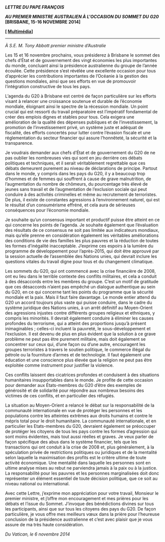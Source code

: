 ***LETTRE DU PAPE FRANÇOIS***

***AU PREMIER MINISTRE AUSTRALIEN À L'OCCASION DU SOMMET DU G20* \[BRISBANE, 15-16 NOVEMBRE 2014\]**

**\[ [Multimédia](http://w2.vatican.va/content/francesco/fr/events/event.dir.html/content/vaticanevents/fr/2014/11/11/messaggiocei.html)\]**

* * *

*À S.E. M. Tony Abbott premier ministre d’Australie*

Les 15 et 16 novembre prochains, vous présiderez à Brisbane le sommet des chefs d’État et de gouvernement des vingt économies les plus importantes du monde, concluant ainsi la présidence australienne du groupe de l’année écoulée. Cette présidence s’est révélée une excellente occasion pour tous d’apprécier les contributions importantes de l’Océanie à la gestion des questions mondiales, ainsi que ses efforts en vue de promouvoir l’intégration constructive de tous les pays.

L’agenda du G20 à Brisbane est centré de façon particulière sur les efforts visant à relancer une croissance soutenue et durable de l’économie mondiale, éloignant ainsi le spectre de la récession mondiale. Un point crucial qui est ressorti du travail préparatoire est l’impératif fondamental de créer des emplois dignes et stables pour tous. Cela exigera une amélioration de la qualité des dépenses publiques et de l’investissement, la promotion de l’investissement privé, un système juste et adéquat de fiscalité, des efforts concertés pour lutter contre l’évasion fiscale et une réglementation du secteur financier qui assure l’honnêteté, la sécurité et la transparence.

Je voudrais demander aux chefs d’État et de gouvernement du G20 de ne pas oublier les nombreuses vies qui sont en jeu derrière ces débats politiques et techniques, et il serait véritablement regrettable que ces débats demeurent purement au niveau de déclarations de principe. Partout dans le monde, y compris dans les pays du G20, il y a beaucoup trop d’hommes et de femmes qui souffrent à cause de grave malnutrition, de l’augmentation du nombre de chômeurs, du pourcentage très élevé de jeunes sans travail et de l’augmentation de l’exclusion sociale qui peut conduire à des activités criminelles et même au recrutement de terroristes. De plus, il existe de constantes agressions à l’environnement naturel, qui est le résultat d’un consumérisme effréné, et cela aura de sérieuses conséquences pour l’économie mondiale.

Je souhaite qu’un consensus important et productif puisse être atteint en ce qui concerne les points de l’agenda. Je souhaite également que l’évaluation des résultats de ce consensus ne soit pas limitée aux indicateurs mondiaux, mais qu’elle prenne en considération également les véritables améliorations des conditions de vie des familles les plus pauvres et la réduction de toutes les formes d’inégalité inacceptable. J’exprime ces espoirs à la lumière du programme de développement pour l’après-2015, qui doit être approuvé par la session actuelle de l’assemblée des Nations unies, qui devrait inclure les questions vitales du travail digne pour tous et du changement climatique.

Les sommets du G20, qui ont commencé avec la crise financière de 2008, ont eu lieu dans le terrible contexte des conflits militaires, et cela a conduit à des désaccords entre les membres du groupe. C’est un motif de gratitude que ces désaccords n’aient pas empêché un dialogue authentique au sein du G20, en ce qui concerne tant les points du programme que la sécurité mondiale et la paix. Mais il faut faire davantage. Le monde entier attend du G20 un accord toujours plus vaste qui puisse conduire, dans le cadre du système juridique des Nations unies, à un arrêt définitif au Moyen-Orient des agressions injustes contre différents groupes religieux et ethniques, y compris les minorités. Il devrait également conduire à éliminer les causes profondes du terrorisme, qui a atteint des proportions jusqu’à présent inimaginables ; celles-ci incluent la pauvreté, le sous-développement et l’exclusion. Il est devenu de plus en plus évident que la solution à ce grave problème ne peut pas être purement militaire, mais doit également se concentrer sur ceux qui, d’une façon ou d’une autre, encouragent les groupes terroristes à travers le soutien politique, le commerce illégal du pétrole ou la fourniture d’armes et de technologie. Il faut également une éducation et une conscience plus élevée que la religion ne peut pas être exploitée comme instrument pour justifier la violence.

Ces conflits laissent des cicatrices profondes et conduisent à des situations humanitaires insupportables dans le monde. Je profite de cette occasion pour demander aux États-membres du G20 d’être des exemples de générosité et de solidarité pour répondre aux nombreux besoins des victimes de ces conflits, et en particulier des réfugiés.

La situation au Moyen-Orient a relancé le débat sur la responsabilité de la communauté internationale en vue de protéger les personnes et les populations contre les atteintes extrêmes aux droits humains et contre le mépris total pour le droit humanitaire. La communauté internationale, et en particulier les Etats-membres du G20, devraient également se préoccuper de protéger les citoyens de tous les pays contre les formes d’agression qui sont moins évidentes, mais tout aussi réelles et graves. Je veux parler de façon spécifique des abus dans le système financier, tels que les transactions qui ont conduit à la crise de 2008 et, plus généralement, à la spéculation privée de restrictions politiques ou juridiques et de la mentalité selon laquelle la maximisation des profits est le critère ultime de toute activité économique. Une mentalité dans laquelle les personnes sont en ultime analyse mises au rebut ne parviendra jamais à la paix ou à la justice. La responsabilité pour les pauvres et les personnes marginalisées doit donc représenter un élément essentiel de toute décision politique, que ce soit au niveau national ou international.

Avec cette Lettre, j’exprime mon appréciation pour votre travail, Monsieur le premier ministre, et j’offre mon encouragement et mes prières pour les débats et l’issue du Sommet. J’invoque des bénédictions divines sur tous les participants, ainsi que sur tous les citoyens des pays du G20. De façon particulière, je vous offre mes meilleurs vœux dans la prière pour l’heureuse conclusion de la présidence australienne et c’est avec plaisir que je vous assure de ma très haute considération.

*Du Vatican, le 6 novembre 2014*
